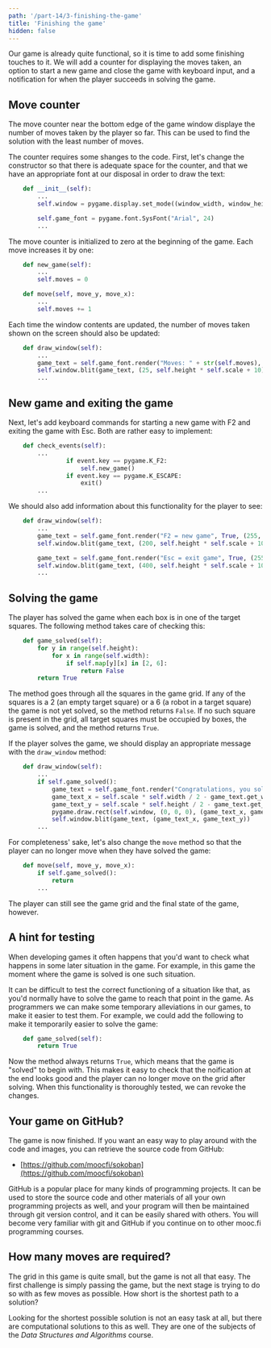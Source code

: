 ```yaml
---
path: '/part-14/3-finishing-the-game'
title: 'Finishing the game'
hidden: false
---
```


Our game is already quite functional, so it is time to add some finishing touches to it. We will add a counter for displaying the moves taken, an option to start a new game and close the game with keyboard input, and a notification for when the player succeeds in solving the game.

## Move counter

The move counter near the bottom edge of the game window displaye the number of moves taken by the player so far. This can be used to find the solution with the least number of moves.

The counter requires some shanges to the code. First, let's change the constructor so that there is adequate space for the counter, and that we have an appropriate font at our disposal in order to draw the text:

```python
    def __init__(self):
        ...
        self.window = pygame.display.set_mode((window_width, window_height + self.scale))

        self.game_font = pygame.font.SysFont("Arial", 24)
        ...
```

The move counter is initialized to zero at the beginning of the game. Each move increases it by one:

```python
    def new_game(self):
        ...
        self.moves = 0
```

```python
    def move(self, move_y, move_x):
        ...
        self.moves += 1

```

Each time the window contents are updated, the number of moves taken shown on the screen should also be updated:

```python
    def draw_window(self):
        ...
        game_text = self.game_font.render("Moves: " + str(self.moves), True, (255, 0, 0))
        self.window.blit(game_text, (25, self.height * self.scale + 10))
        ...
```

## New game and exiting the game

Next, let's add keyboard commands for starting a new game with F2 and exiting the game with Esc. Both are rather easy to implement:

```python
    def check_events(self):
        ...
                if event.key == pygame.K_F2:
                    self.new_game()
                if event.key == pygame.K_ESCAPE:
                    exit()
        ...
```

We should also add information about this functionality for the player to see:

```python
    def draw_window(self):
        ...
        game_text = self.game_font.render("F2 = new game", True, (255, 0, 0))
        self.window.blit(game_text, (200, self.height * self.scale + 10))

        game_text = self.game_font.render("Esc = exit game", True, (255, 0, 0))
        self.window.blit(game_text, (400, self.height * self.scale + 10))
        ...
```

## Solving the game

The player has solved the game when each box is in one of the target squares. The following method takes care of checking this:

```python
    def game_solved(self):
        for y in range(self.height):
            for x in range(self.width):
                if self.map[y][x] in [2, 6]:
                    return False
        return True
```

The method goes through all the squares in the game grid. If any of the squares is a 2 (an empty target square) or a 6 (a robot in a target square) the game is not yet solved, so the method returns `False`. If no such square is present in the grid, all target squares must be occupied by boxes, the game is solved, and the method returns `True`.

If the player solves the game, we should display an appropriate message with the `draw_window` method:

```python
    def draw_window(self):
        ...
        if self.game_solved():
            game_text = self.game_font.render("Congratulations, you solved the game!", True, (255, 0, 0))
            game_text_x = self.scale * self.width / 2 - game_text.get_width() / 2
            game_text_y = self.scale * self.height / 2 - game_text.get_height() / 2
            pygame.draw.rect(self.window, (0, 0, 0), (game_text_x, game_text_y, game_text.get_width(), game_text.get_height()))
            self.window.blit(game_text, (game_text_x, game_text_y))
        ...
```

For completeness' sake, let's also change the `move` method so that the player can no longer move when they have solved the game:

```python
    def move(self, move_y, move_x):
        if self.game_solved():
            return
        ...
```

The player can still see the game grid and the final state of the game, however.

## A hint for testing

When developing games it often happens that you'd want to check what happens in some later situation in the game. For example, in this game the moment where the game is solved is one such situation.

It can be difficult to test the correct functioning of a situation like that, as you'd normally have to solve the game to reach that point in the game. As programmers we can make some temporary alleviations in our games, to make it easier to test them. For example, we could add the following to make it temporarily easier to solve the game:

```python
    def game_solved(self):
        return True
```

Now the method always returns `True`, which means that the game is "solved" to begin with. This makes it easy to check that the noification at the end looks good and the player can no longer move on the grid after solving. When this functionality is thoroughly tested, we can revoke the changes.

## Your game on GitHub?

The game is now finished. If you want an easy way to play around with the code and images, you can retrieve the source code from GitHub:

* [https://github.com/moocfi/sokoban](https://github.com/moocfi/sokoban)

GitHub is a popular place for many kinds of programming projects. It can be used to store the source code and other materials of all your own programming projects as well, and your program will then be maintained through git version control, and it can be easily shared with others. You will become very familiar with git and GitHub if you continue on to other mooc.fi programming courses.

## How many moves are required?

The grid in this game is quite small, but the game is not all that easy. The first challenge is simply passing the game, but the next stage is trying to do so with as few moves as possible. How short is the shortest path to a solution?

Looking for the shortest possible solution is not an easy task at all, but there are computational solutions to this as well. They are one of the subjects of the _Data Structures and Algorithms_ course.
